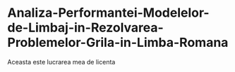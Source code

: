 # Analiza-Performantei-Modelelor-de-Limbaj-in-Rezolvarea-Problemelor-Grila-in-Limba-Romana
Aceasta este lucrarea mea de licenta
